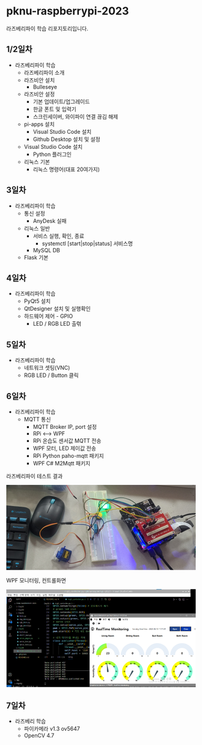 # pknu-raspberrypi-2023
라즈베리파이 학습 리포지토리입니다.

## 1/2일차
- 라즈베리파이 학습
	- 라즈베리파이 소개
	- 라즈비안 설치
		- Bulleseye
	- 라즈비안 설정
		- 기본 업데이트/업그레이드
		- 한글 폰트 및 입력기
		- 스크린세이버, 와이파이 연결 끊김 해제
	- pi-apps 설치
		- Visual Studio Code 설치
		- Github Desktop 설치 및 설정
	- Visual Studio Code 설치
		- Python 플러그인
	- 리눅스 기본
		- 리눅스 명령어(대표 20여가지)

## 3일차
- 라즈베리파이 학습
	- 통신 설정
		- AnyDesk 실패
	- 리눅스 일반
		- 서비스 실행, 확인, 종료
			- systemctl [start|stop|status] 서비스명
		- MySQL DB
	- Flask 기본

## 4일차

- 라즈베리파이 학습
	- PyQt5 설치
	- QtDesigner 설치 및 실행확인
	- 하드웨어 제어 - GPIO
		- LED / RGB LED 출렦

## 5일차 
- 라즈베리파이 학습
	- 네트워크 셋팅(VNC)
	- RGB LED / Button 클릭
	
## 6일차
- 라즈베리파이 학습
	- MQTT 통신
		- MQTT Broker IP, port 설정
		- RPi <--> WPF
		- RPi 온습도 센서값 MQTT 전송
		- WPF 모터, LED 제이값 전송
		- RPi Python paho-mqtt 패키지
		- WPF C# M2Mqtt 패키지


라즈베리파이 테스트 결과

<img src="https://github.com/K-ji-eun/pknu-raspberrypi-2023/blob/main/images/raspberrypi01.jpg" width="700">

WPF 모니터링, 컨트롤화면

<img src="https://github.com/K-ji-eun/pknu-raspberrypi-2023/blob/main/images/raspberrypi02.png" width="700">

## 7일차
- 라즈베리 학습
	- 파이카메라 v1.3 ov5647
	- OpenCV 4.7
